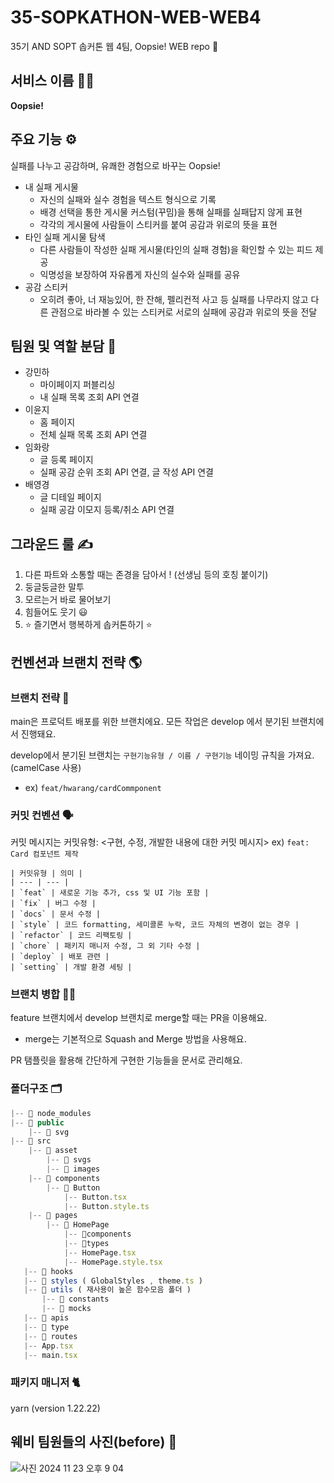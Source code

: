 # 35-SOPKATHON-WEB-WEB4

35기 AND SOPT 솝커톤 웹 4팀, Oopsie! WEB repo 🫢

## 서비스 이름 🧑‍🔧

**Oopsie!**

## 주요 기능 ⚙️

실패를 나누고 공감하며, 유쾌한 경험으로 바꾸는 Oopsie!

- 내 실패 게시물
    - 자신의 실패와 실수 경험을 텍스트 형식으로 기록
    - 배경 선택을 통한 게시물 커스텀(꾸밈)을 통해 실패를 실패답지 않게 표현
    - 각각의 게시물에 사람들이 스티커를 붙여 공감과 위로의 뜻을 표현
- 타인 실패 게시물 탐색
    - 다른 사람들이 작성한 실패 게시물(타인의 실패 경험)을 확인할 수 있는 피드 제공
    - 익명성을 보장하여 자유롭게 자신의 실수와 실패를 공유
- 공감 스티커
    - 오히려 좋아, 너 재능있어, 한 잔해, 펠리컨적 사고 등 실패를 나무라지 않고 다른 관점으로 바라볼 수 있는 스티커로 서로의 실패에 공감과 위로의 뜻을 전달

## 팀원 및 역할 분담 👬

- 강민하
    - 마이페이지 퍼블리싱
    - 내 실패 목록 조회 API 연결
- 이윤지
    - 홈 페이지
    - 전체 실패 목록 조회 API 연결
- 임화랑
    - 글 등록 페이지
    - 실패 공감 순위 조회 API 연결, 글 작성 API 연결
- 배영경
    - 글 디테일 페이지
    - 실패 공감 이모지 등록/취소 API 연결

## 그라운드 룰 ✍️

1. 다른 파트와 소통할 때는 존경을 담아서 ! (선생님 등의 호칭 붙이기)
2. 둥글둥글한 말투
3. 모르는거 바로 물어보기
4. 힘들어도 웃기 😃
5. ⭐️ 즐기면서 행복하게 솝커톤하기 ⭐️

## 컨벤션과 브랜치 전략 🌎

### 브랜치 전략 🦿

main은 프로덕트 배포를 위한 브랜치에요.
모든 작업은 develop 에서 분기된 브랜치에서 진행돼요.

develop에서 분기된 브랜치는 `구현기능유형 / 이름 / 구현기능` 네이밍 규칙을 가져요. (camelCase 사용)

- ex) `feat/hwarang/cardCommponent`

### 커밋 컨벤션 🗣️

커밋 메시지는 커밋유형: <구현, 수정, 개발한 내용에 대한 커밋 메시지>
ex) `feat: Card 컴포넌트 제작`

```
| 커밋유형 | 의미 |
| --- | --- |
| `feat` | 새로운 기능 추가, css 및 UI 기능 포함 |
| `fix` | 버그 수정 |
| `docs` | 문서 수정 |
| `style` | 코드 formatting, 세미콜론 누락, 코드 자체의 변경이 없는 경우 |
| `refactor` | 코드 리팩토링 |
| `chore` | 패키지 매니저 수정, 그 외 기타 수정 |
| `deploy` | 배포 관련 |
| `setting` | 개발 환경 세팅 |

```

### 브랜치 병합 🙋‍♂️

feature 브랜치에서 develop 브랜치로 merge할 때는 PR을 이용해요. 

- merge는 기본적으로 Squash and Merge 방법을 사용해요.

PR 탬플릿을 활용해 간단하게 구현한 기능들을 문서로 관리해요.

### 폴더구조 🗂️

```jsx
|-- 📁 node_modules
|-- 📁 public
    |-- 📁 svg
|-- 📁 src
    |-- 📁 asset
        |-- 📁 svgs
        |-- 📁 images
    |-- 📁 components
        |-- 📁 Button
            |-- Button.tsx
            |-- Button.style.ts
    |-- 📁 pages
   	    |-- 📁 HomePage
            |-- 📁components
            |-- 📁types
            |-- HomePage.tsx
            |-- HomePage.style.tsx
   |-- 📁 hooks
   |-- 📁 styles ( GlobalStyles , theme.ts )
   |-- 📁 utils ( 재사용이 높은 함수모음 폴더 )
       |-- 📁 constants
       |-- 📁 mocks
   |-- 📁 apis
   |-- 📁 type
   |-- 📁 routes
   |-- App.tsx
   |-- main.tsx

```

### 패키지 매니저 🐈

yarn (version 1.22.22)

## 웨비 팀원들의 사진(before) 🌊

![사진 2024  11  23  오후 9 04](https://github.com/user-attachments/assets/96c8887f-a7e8-455f-9de1-356e1132fdf4)
